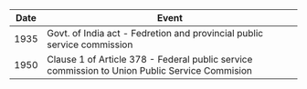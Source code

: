 Date|Event
--|--
1935|Govt. of India act - Fedretion and provincial public service commission
1950|Clause 1 of Article 378 - Federal public service commission to Union Public Service Commision